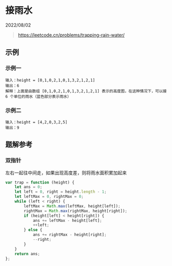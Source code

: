 # 接雨水

2022/08/02

> <https://leetcode.cn/problems/trapping-rain-water/>

## 示例

### 示例一

```text
输入：height = [0,1,0,2,1,0,1,3,2,1,2,1]
输出：6
解释：上面是由数组 [0,1,0,2,1,0,1,3,2,1,2,1] 表示的高度图，在这种情况下，可以接 6 个单位的雨水（蓝色部分表示雨水）
```

### 示例二

```text
输入：height = [4,2,0,3,2,5]
输出：9
```

## 题解参考

### 双指针

左右一起往中间走，如果出现高度差，则将雨水面积累加起来

```javascript
var trap = function (height) {
    let ans = 0;
    let left = 0, right = height.length - 1;
    let leftMax = 0, rightMax = 0;
    while (left < right) {
        leftMax = Math.max(leftMax, height[left]);
        rightMax = Math.max(rightMax, height[right]);
        if (height[left] < height[right]) {
            ans += leftMax - height[left];
            ++left;
        } else {
            ans += rightMax - height[right];
            --right;
        }
    }
    return ans;
};
```
